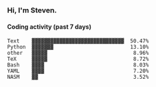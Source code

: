 ### Hi, I'm Steven.

#### Coding activity (past 7 days)
```
Text    ▓▓▓▓▓▓▓▓▓▓▓▓▓▓▓▓▓▓▓▓▓▓▓▓▓▓▓▓▓▓  50.47%
Python  ▓▓▓▓▓▓▓                         13.10%
other   ▓▓▓▓▓                            8.96%
TeX     ▓▓▓▓▓                            8.72%
Bash    ▓▓▓▓                             8.03%
YAML    ▓▓▓▓                             7.20%
NASM    ▓▓                               3.52%
```
